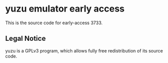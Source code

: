 yuzu emulator early access
=============

This is the source code for early-access 3733.

## Legal Notice

yuzu is a GPLv3 program, which allows fully free redistribution of its source code.